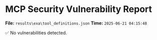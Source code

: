 # MCP Security Vulnerability Report
**File:** `results\exa\tool_definitions.json`
**Time:** `2025-06-21 04:15:48`

✅ No vulnerabilities detected.
